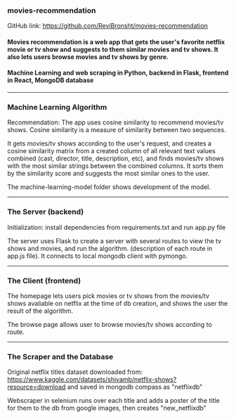### movies-recommendation

GitHub link: https://github.com/ReviBronsht/movies-recommendation

#### Movies recommendation is a web app that gets the user's favorite netflix movie or tv show and suggests to them similar movies and tv shows. It also lets users browse movies and tv shows by genre.

#### Machine Learning and web scraping in Python, backend in Flask, frontend in React, MongoDB database 

<hr>

### Machine Learning Algorithm


Recommendation: The app uses cosine similarity to recommend movies/tv shows. Cosine similarity is a measure of similarity between two sequences.

It gets movies/tv shows according to the user's request, and creates a cosine similarity matrix from a created column of all relevant text values combined (cast, director, title, description, etc), and finds movies/tv shows with the most similar strings between the combined columns. It sorts them by the similarity score and suggests the most similar ones to the user.

The machine-learning-model folder shows development of the model.

<hr>

### The Server (backend)

Initialization: install dependencies from requirements.txt and run app.py file

The server uses Flask to create a server with several routes to view the tv shows and movies, and run the algorithm. (description of each route in app.js file). 
It connects to local mongodb client with pymongo.

<hr>

### The Client (frontend)

The homepage lets users pick movies or tv shows from the movies/tv shows avaliable on netflix at the time of db creation, and shows the user the result of the algorithm.

The browse page allows user to browse movies/tv shows according to route.

<hr>

### The Scraper and the Database 

Original netflix titles dataset downloaded from: https://www.kaggle.com/datasets/shivamb/netflix-shows?resource=download
and saved in mongodb compass as "netflixdb"

Webscraper in selenium runs over each title and adds a poster of the title for them to the db from google images, then creates "new_netflixdb"

